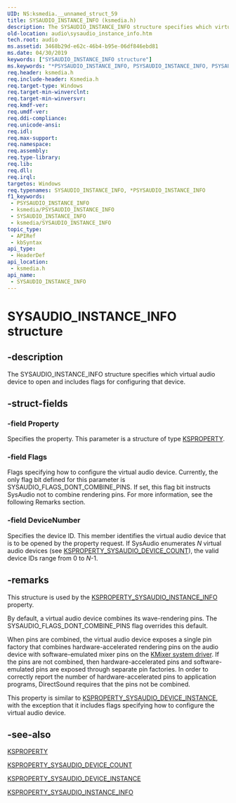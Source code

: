 ```yaml
---
UID: NS:ksmedia.__unnamed_struct_59
title: SYSAUDIO_INSTANCE_INFO (ksmedia.h)
description: The SYSAUDIO_INSTANCE_INFO structure specifies which virtual audio device to open and includes flags for configuring that device.
old-location: audio\sysaudio_instance_info.htm
tech.root: audio
ms.assetid: 3468b29d-e62c-46b4-b95e-06df846ebd81
ms.date: 04/30/2019
keywords: ["SYSAUDIO_INSTANCE_INFO structure"]
ms.keywords: "*PSYSAUDIO_INSTANCE_INFO, PSYSAUDIO_INSTANCE_INFO, PSYSAUDIO_INSTANCE_INFO structure pointer [Audio Devices], SYSAUDIO_INSTANCE_INFO, SYSAUDIO_INSTANCE_INFO structure [Audio Devices], aud-prop_dd4269d6-0f6e-476a-a4d3-ea71f3b9a96a.xml, audio.sysaudio_instance_info, ksmedia/PSYSAUDIO_INSTANCE_INFO, ksmedia/SYSAUDIO_INSTANCE_INFO"
req.header: ksmedia.h
req.include-header: Ksmedia.h
req.target-type: Windows
req.target-min-winverclnt: 
req.target-min-winversvr: 
req.kmdf-ver: 
req.umdf-ver: 
req.ddi-compliance: 
req.unicode-ansi: 
req.idl: 
req.max-support: 
req.namespace: 
req.assembly: 
req.type-library: 
req.lib: 
req.dll: 
req.irql: 
targetos: Windows
req.typenames: SYSAUDIO_INSTANCE_INFO, *PSYSAUDIO_INSTANCE_INFO
f1_keywords:
 - PSYSAUDIO_INSTANCE_INFO
 - ksmedia/PSYSAUDIO_INSTANCE_INFO
 - SYSAUDIO_INSTANCE_INFO
 - ksmedia/SYSAUDIO_INSTANCE_INFO
topic_type:
 - APIRef
 - kbSyntax
api_type:
 - HeaderDef
api_location:
 - ksmedia.h
api_name:
 - SYSAUDIO_INSTANCE_INFO
---
```


# SYSAUDIO_INSTANCE_INFO structure


## -description

The SYSAUDIO_INSTANCE_INFO structure specifies which virtual audio device to open and includes flags for configuring that device.

## -struct-fields

### -field Property

Specifies the property. This parameter is a structure of type <a href="/previous-versions/ff564262(v=vs.85)">KSPROPERTY</a>.

### -field Flags

Flags specifying how to configure the virtual audio device. Currently, the only flag bit defined for this parameter is SYSAUDIO_FLAGS_DONT_COMBINE_PINS. If set, this flag bit instructs SysAudio not to combine rendering pins. For more information, see the following Remarks section.

### -field DeviceNumber

Specifies the device ID. This member identifies the virtual audio device that is to be opened by the property request. If SysAudio enumerates <i>N</i> virtual audio devices (see <a href="/windows-hardware/drivers/audio/ksproperty-sysaudio-device-count">KSPROPERTY_SYSAUDIO_DEVICE_COUNT</a>), the valid device IDs range from 0 to <i>N</i>-1.

## -remarks

This structure is used by the <a href="/windows-hardware/drivers/audio/ksproperty-sysaudio-instance-info">KSPROPERTY_SYSAUDIO_INSTANCE_INFO</a> property.

By default, a virtual audio device combines its wave-rendering pins. The SYSAUDIO_FLAGS_DONT_COMBINE_PINS flag overrides this default.

When pins are combined, the virtual audio device exposes a single pin factory that combines hardware-accelerated rendering pins on the audio device with software-emulated mixer pins on the <a href="/windows-hardware/drivers/audio/kernel-mode-wdm-audio-components">KMixer system driver</a>. If the pins are not combined, then hardware-accelerated pins and software-emulated pins are exposed through separate pin factories. In order to correctly report the number of hardware-accelerated pins to application programs, DirectSound requires that the pins not be combined.

This property is similar to <a href="/windows-hardware/drivers/audio/ksproperty-sysaudio-device-instance">KSPROPERTY_SYSAUDIO_DEVICE_INSTANCE</a>, with the exception that it includes flags specifying how to configure the virtual audio device.

## -see-also

<a href="/previous-versions/ff564262(v=vs.85)">KSPROPERTY</a>



<a href="/windows-hardware/drivers/audio/ksproperty-sysaudio-device-count">KSPROPERTY_SYSAUDIO_DEVICE_COUNT</a>



<a href="/windows-hardware/drivers/audio/ksproperty-sysaudio-device-instance">KSPROPERTY_SYSAUDIO_DEVICE_INSTANCE</a>



<a href="/windows-hardware/drivers/audio/ksproperty-sysaudio-instance-info">KSPROPERTY_SYSAUDIO_INSTANCE_INFO</a>
